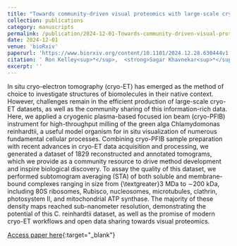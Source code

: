 ```yaml
---
title: "Towards community-driven visual proteomics with large-scale cryo-electron tomography of Chlamydomonas reinhardtii"
collection: publications
category: manuscripts
permalink: /publication/2024-12-01-Towards-community-driven-visual-proteomics-with-large-scale-cryo-electron-tomography-of-Chlamydomonas-reinhardtii
date: 2024-12-01
venue: 'bioRxiv'
paperurl: 'https://www.biorxiv.org/content/10.1101/2024.12.28.630444v1'
citation: ' Ron Kelley<sup>*</sup>,  <strong>Sagar Khavnekar<sup>*</sup></strong>,  Ricardo Righetto<sup>*</sup>,  Jessica Heebner<sup>*</sup>,  Martin Obr<sup>*</sup>,  Xianjun Zhang<sup>*</sup>,  Saikat Chakraborty<sup>*</sup>,  Grigory Tagiltsev<sup>*</sup>,  Alicia Michael<sup>*</sup>,  Sofie Dorst<sup>*</sup>,  Florent Waltz,  Caitlyn McCafferty,  Lorenz Lamm,  Simon Zufferey,  Philippe Stappen,  Hugo Hoek,  Wojciech Wietrzynski,  Pavol Harar,  William Wan,  John Briggs,  Jürgen Plitzko,  Benjamin Engel,  Abhay Kotecha, &quot;Towards community-driven visual proteomics with large-scale cryo-electron tomography of Chlamydomonas reinhardtii.&quot; bioRxiv, 2024.'
excerpt: ''
---
```


In situ cryo-electron tomography (cryo-ET) has emerged as the method of choice to investigate structures of biomolecules in their native context. However, challenges remain in the efficient production of large-scale cryo-ET datasets, as well as the community sharing of this information-rich data. Here, we applied a cryogenic plasma-based focused ion beam (cryo-PFIB) instrument for high-throughput milling of the green alga Chlamydomonas reinhardtii, a useful model organism for in situ visualization of numerous fundamental cellular processes. Combining cryo-PFIB sample preparation with recent advances in cryo-ET data acquisition and processing, we generated a dataset of 1829 reconstructed and annotated tomograms, which we provide as a community resource to drive method development and inspire biological discovery. To assay the quality of this dataset, we performed subtomogram averaging (STA) of both soluble and membrane-bound complexes ranging in size from {\textgreater}3 MDa to ∼200 kDa, including 80S ribosomes, Rubisco, nucleosomes, microtubules, clathrin, photosystem II, and mitochondrial ATP synthase. The majority of these density maps reached sub-nanometer resolution, demonstrating the potential of this C. reinhardtii dataset, as well as the promise of modern cryo-ET workflows and open data sharing towards visual proteomics.

[Access paper here](https://www.biorxiv.org/content/10.1101/2024.12.28.630444v1){:target="_blank"}

